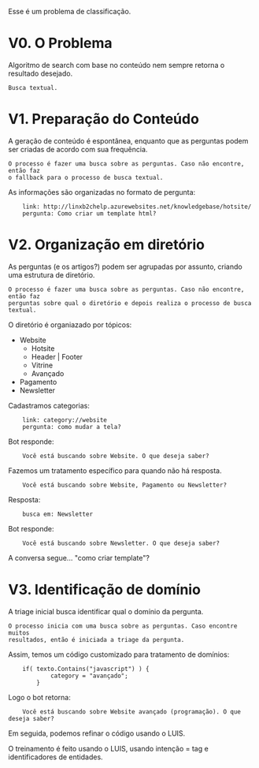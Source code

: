 Esse é um problema de classificação.

# V0. O Problema

Algoritmo de search com base no conteúdo nem sempre retorna o resultado desejado.

    Busca textual.


# V1. Preparação do Conteúdo

A geração de conteúdo é espontânea, enquanto que as perguntas podem ser criadas 
de acordo com sua frequência.

    O processo é fazer uma busca sobre as perguntas. Caso não encontre, então faz 
    o fallback para o processo de busca textual.

As informações são organizadas no formato de pergunta:

```
    link: http://linxb2chelp.azurewebsites.net/knowledgebase/hotsite/
    pergunta: Como criar um template html?
```


# V2. Organização em diretório

As perguntas (e os artigos?) podem ser agrupadas por assunto, criando uma
estrutura de diretório.

    O processo é fazer uma busca sobre as perguntas. Caso não encontre, então faz 
    perguntas sobre qual o diretório e depois realiza o processo de busca textual.

O diretório é organiazado por tópicos:

* Website 
    * Hotsite
    * Header | Footer
    * Vitrine
    * Avançado
* Pagamento
* Newsletter

Cadastramos categorias:

```
    link: category://website
    pergunta: como mudar a tela?
```

Bot responde:

```
    Você está buscando sobre Website. O que deseja saber?
```

Fazemos um tratamento específico para quando não há resposta.

```
    Você está buscando sobre Website, Pagamento ou Newsletter?
```

Resposta:

```
    busca em: Newsletter
```

Bot responde:

```
    Você está buscando sobre Newsletter. O que deseja saber?
```

A conversa segue... "como criar template"?


# V3. Identificação de domínio

A triage inicial busca identificar qual o domínio da pergunta. 

    O processo inicia com uma busca sobre as perguntas. Caso encontre muitos 
    resultados, então é iniciada a triage da pergunta.

Assim, temos um código customizado para tratamento de domínios:

```
    if( texto.Contains("javascript") ) {
            category = "avançado";
        }
```

Logo o bot retorna:

```
    Você está buscando sobre Website avançado (programação). O que deseja saber?
```

Em seguida, podemos refinar o código usando o LUIS.

O treinamento é feito usando o LUIS, usando intenção = tag e identificadores de
entidades.